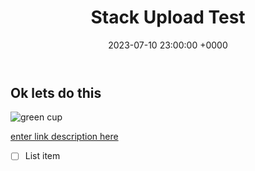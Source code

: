 ﻿---
published: true
title: Stack Upload Test
categories: Test
date: '2023-07-10 23:00:00 +0000'
---

## Ok lets do this
![green cup](https://try.gitea.io/assets/img/logo.svg)

[enter link description here](https://try.gitea.io/assets/img/logo.svg)

 - [ ] List item


